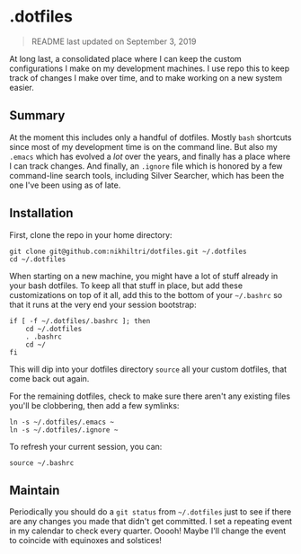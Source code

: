 # .dotfiles

> README last updated on September 3, 2019

At long last, a consolidated place where I can keep the custom configurations
I make on my development machines. I use repo this to keep track of changes I make
over time, and to make working on a new system easier.

## Summary

At the moment this includes only a handful of dotfiles. Mostly `bash` shortcuts since
most of my development time is on the command line. But also my `.emacs` which has evolved
a _lot_ over the years, and finally has a place where I can track changes. And finally,
an `.ignore` file which is honored by a few command-line search tools, including Silver
Searcher, which has been the one I've been using as of late.

## Installation

First, clone the repo in your home directory:

```
git clone git@github.com:nikhiltri/dotfiles.git ~/.dotfiles
cd ~/.dotfiles
```

When starting on a new machine, you might have a lot of stuff already in your bash dotfiles.
To keep all that stuff in place, but add these customizations on top of it all, add this to
the bottom of your `~/.bashrc` so that it runs at the very end your session bootstrap:

```
if [ -f ~/.dotfiles/.bashrc ]; then
    cd ~/.dotfiles
    . .bashrc
    cd ~/
fi
```

This will dip into your dotfiles directory `source` all your custom dotfiles, that come back out
again.

For the remaining dotfiles, check to make sure there aren't any existing files you'll be clobbering,
then add a few symlinks:

```
ln -s ~/.dotfiles/.emacs ~
ln -s ~/.dotfiles/.ignore ~
```

 To refresh your current session, you can:

```
source ~/.bashrc
```

## Maintain

Periodically you should do a `git status` from `~/.dotfiles` just to see if there are any changes
you made that didn't get committed. I set a repeating event in my calendar to check every quarter.
Ooooh! Maybe I'll change the event to coincide with equinoxes and solstices!

